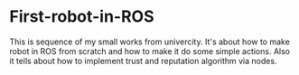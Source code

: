 # First-robot-in-ROS
This is sequence of my small works from univercity. It's about how to make robot in ROS from scratch and how to make it do some simple actions. Also it tells about how to implement trust and reputation algorithm via nodes.
